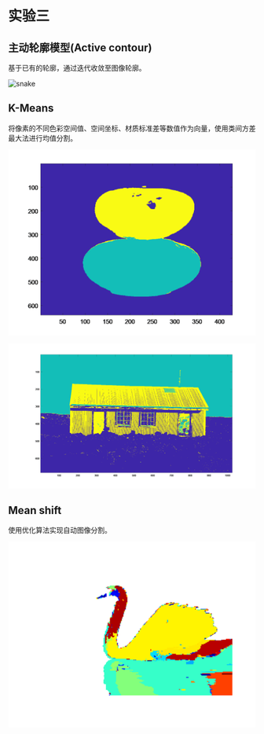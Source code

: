 # 实验三

## 主动轮廓模型(Active contour)

基于已有的轮廓，通过迭代收敛至图像轮廓。

![snake](./images/snake)

## K-Means

将像素的不同色彩空间值、空间坐标、材质标准差等数值作为向量，使用类间方差最大法进行均值分割。

![k1](./images/k1.png)

![k2](./images/k2.png)

## Mean shift

使用优化算法实现自动图像分割。

![ms](./images/ms.png)
